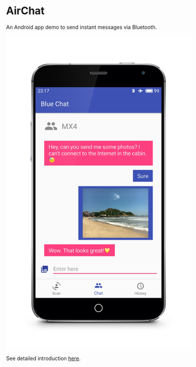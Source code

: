 # AirChat
An Android app demo to send instant messages via Bluetooth.

![screenshot](https://github.com/Reedo0910/AirChat/blob/master/screenshot.png)

See detailed introduction [here](https://github.com/Reedo0910/AirChat/blob/master/README.pdf).
